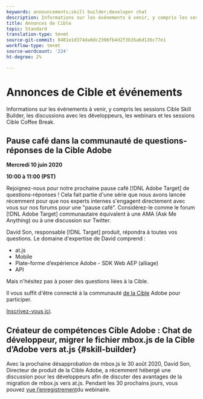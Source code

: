 ```yaml
---
keywords: announcements;skill builder;developer chat
description: Informations sur les événements à venir, y compris les sessions Cible Skill Builder, les discussions avec les développeurs, les webinars et les sessions Cible Coffee Break.
title: Annonces de Cible
topic: Standard
translation-type: tm+mt
source-git-commit: 8481e1d374da0dc2306fb4d2f3b35a6d136c77e1
workflow-type: tm+mt
source-wordcount: '224'
ht-degree: 2%

---
```



# Annonces de Cible et événements

Informations sur les événements à venir, y compris les sessions Cible Skill Builder, les discussions avec les développeurs, les webinars et les sessions Cible Coffee Break.

## Pause café dans la communauté de questions-réponses de la Cible Adobe

**Mercredi 10 juin 2020**

**10:00 à 11:00 (PST)**

Rejoignez-nous pour notre prochaine pause café [!DNL Adobe Target] de questions-réponses ! Cela fait partie d&#39;une série que nous avons lancée récemment pour que nos experts internes s&#39;engagent directement avec vous sur nos forums pour une &quot;pause café&quot;. Considérez-le comme le forum [!DNL Adobe Target] communautaire équivalent à une AMA (Ask Me Anything) ou à une discussion sur Twitter.

David Son, responsable [!DNL Target] produit, répondra à toutes vos questions. Le domaine d&#39;expertise de David comprend :

* at.js
* Mobile
* Plate-forme d’expérience Adobe - SDK Web AEP (alliage)
* API

Mais n&#39;hésitez pas à poser des questions liées à la Cible.

Il vous suffit d&#39;être connecté à la communauté [de la Cible](https://experienceleaguecommunities.adobe.com/t5/adobe-target/ct-p/adobe-target-community) Adobe pour participer.

[Inscrivez-vous ici](https://adobe-target-community-coffee-break.experienceleague.adobeevents.com/).

## Créateur de compétences Cible Adobe : Chat de développeur, migrer le fichier mbox.js de la Cible d’Adobe vers at.js {#skill-builder}

Avec la prochaine désapprobation de mbox.js le 30 août 2020, David Son, Directeur de produit de la Cible Adobe, a récemment hébergé une discussion pour les développeurs afin de discuter des avantages de la migration de mbox.js vers at.js. Pendant les 30 prochains jours, vous pouvez [vue l’enregistrement](https://seminars.adobeconnect.com/ptdo6mfo6qn6/?proto=true)du webinaire.